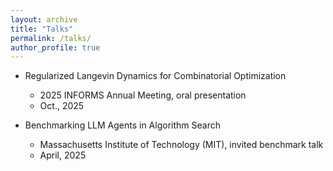 ```yaml
---
layout: archive
title: "Talks"
permalink: /talks/
author_profile: true
---
```


* Regularized Langevin Dynamics for Combinatorial Optimization
  * 2025 INFORMS Annual Meeting, oral presentation
  * Oct., 2025
  
  
* Benchmarking LLM Agents in Algorithm Search
  * Massachusetts Institute of Technology (MIT), invited benchmark talk 
  * April, 2025
  